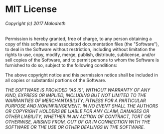 # MIT License



###### Copyright (c) 2017 Malodreth



Permission is hereby granted, free of charge, to any person obtaining a copy
 of this software and associated documentation files (the "Software"), to deal in the Software without restriction, including without limitation the rights
 to use, copy, modify, merge, publish, distribute, sublicense, and/or sell copies of the Software, and to permit persons to whom the Software is
 furnished to do so, subject to the following conditions:



The above copyright notice and this permission notice shall be included in all copies or substantial portions of the Software.



*THE SOFTWARE IS PROVIDED "AS IS", WITHOUT WARRANTY OF ANY KIND, EXPRESS OR
 IMPLIED, INCLUDING BUT NOT LIMITED TO THE WARRANTIES OF MERCHANTABILITY, FITNESS FOR A PARTICULAR PURPOSE AND NONINFRINGEMENT. IN NO EVENT SHALL THE AUTHORS OR COPYRIGHT HOLDERS BE LIABLE FOR ANY CLAIM, DAMAGES OR OTHER LIABILITY, WHETHER IN AN ACTION OF CONTRACT, TORT OR OTHERWISE, ARISING FROM, OUT OF OR IN CONNECTION WITH THE SOFTWARE OR THE USE OR OTHER DEALINGS IN THE SOFTWARE.*